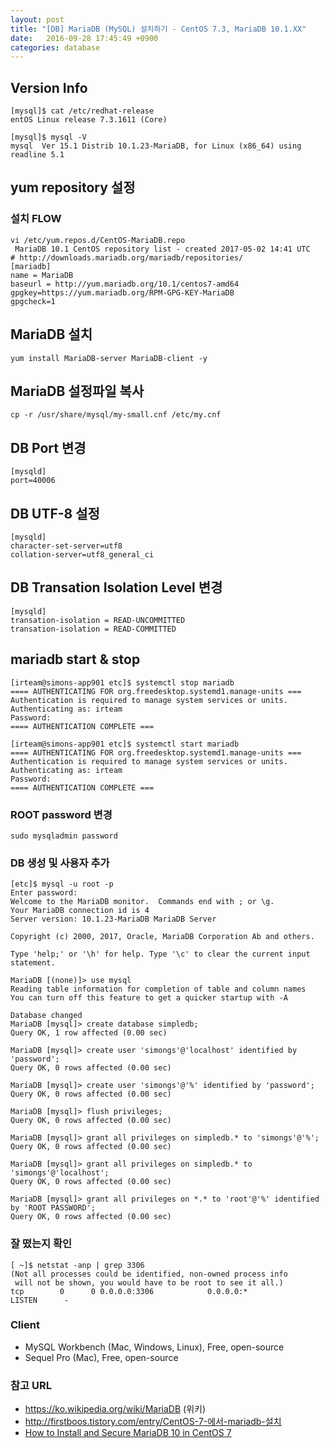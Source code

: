 ```yaml
---
layout: post
title: "[DB] MariaDB (MySQL) 설치하기 - CentOS 7.3, MariaDB 10.1.XX"
date:   2016-09-28 17:45:49 +0900
categories: database 
---
```


## Version Info
~~~
[mysql]$ cat /etc/redhat-release
entOS Linux release 7.3.1611 (Core)

[mysql]$ mysql -V
mysql  Ver 15.1 Distrib 10.1.23-MariaDB, for Linux (x86_64) using readline 5.1
~~~

## yum repository 설정

### 설치 FLOW
~~~
vi /etc/yum.repos.d/CentOS-MariaDB.repo
 MariaDB 10.1 CentOS repository list - created 2017-05-02 14:41 UTC
# http://downloads.mariadb.org/mariadb/repositories/
[mariadb]
name = MariaDB
baseurl = http://yum.mariadb.org/10.1/centos7-amd64
gpgkey=https://yum.mariadb.org/RPM-GPG-KEY-MariaDB
gpgcheck=1
~~~

## MariaDB 설치

~~~
yum install MariaDB-server MariaDB-client -y
~~~

## MariaDB 설정파일 복사
~~~
cp -r /usr/share/mysql/my-small.cnf /etc/my.cnf
~~~

## DB Port 변경
~~~
[mysqld]
port=40006
~~~

## DB UTF-8 설정
~~~
[mysqld]
character-set-server=utf8
collation-server=utf8_general_ci
~~~

## DB Transation Isolation Level 변경
~~~
[mysqld]
transation-isolation = READ-UNCOMMITTED
transation-isolation = READ-COMMITTED
~~~

## mariadb start & stop
~~~
[irteam@simons-app901 etc]$ systemctl stop mariadb
==== AUTHENTICATING FOR org.freedesktop.systemd1.manage-units ===
Authentication is required to manage system services or units.
Authenticating as: irteam
Password:
==== AUTHENTICATION COMPLETE ===

[irteam@simons-app901 etc]$ systemctl start mariadb
==== AUTHENTICATING FOR org.freedesktop.systemd1.manage-units ===
Authentication is required to manage system services or units.
Authenticating as: irteam
Password:
==== AUTHENTICATION COMPLETE ===
~~~

### ROOT password 변경
~~~
sudo mysqladmin password
~~~

### DB 생성 및 사용자 추가
~~~
[etc]$ mysql -u root -p
Enter password:
Welcome to the MariaDB monitor.  Commands end with ; or \g.
Your MariaDB connection id is 4
Server version: 10.1.23-MariaDB MariaDB Server

Copyright (c) 2000, 2017, Oracle, MariaDB Corporation Ab and others.

Type 'help;' or '\h' for help. Type '\c' to clear the current input statement.

MariaDB [(none)]> use mysql
Reading table information for completion of table and column names
You can turn off this feature to get a quicker startup with -A

Database changed
MariaDB [mysql]> create database simpledb;
Query OK, 1 row affected (0.00 sec)

MariaDB [mysql]> create user 'simongs'@'localhost' identified by 'password';
Query OK, 0 rows affected (0.00 sec)

MariaDB [mysql]> create user 'simongs'@'%' identified by 'password';
Query OK, 0 rows affected (0.00 sec)

MariaDB [mysql]> flush privileges;
Query OK, 0 rows affected (0.00 sec)

MariaDB [mysql]> grant all privileges on simpledb.* to 'simongs'@'%';
Query OK, 0 rows affected (0.00 sec)

MariaDB [mysql]> grant all privileges on simpledb.* to 'simongs'@'localhost';
Query OK, 0 rows affected (0.00 sec)

MariaDB [mysql]> grant all privileges on *.* to 'root'@'%' identified by 'ROOT PASSWORD';
Query OK, 0 rows affected (0.00 sec)
~~~

### 잘 떴는지 확인
~~~
[ ~]$ netstat -anp | grep 3306
(Not all processes could be identified, non-owned process info
 will not be shown, you would have to be root to see it all.)
tcp        0      0 0.0.0.0:3306            0.0.0.0:*               LISTEN      -
~~~

### Client

- MySQL Workbench (Mac, Windows, Linux), Free, open-source
- Sequel Pro (Mac), Free, open-source

### 참고 URL

- https://ko.wikipedia.org/wiki/MariaDB (위키)
- http://firstboos.tistory.com/entry/CentOS-7-에서-mariadb-설치
- [How to Install and Secure MariaDB 10 in CentOS 7](https://www.tecmint.com/install-mariadb-in-centos-7/)